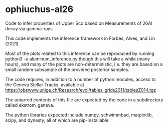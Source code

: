 # ophiuchus-al26
Code to infer properties of Upper Sco based on Measurements of 26Al decay via gamma-rays

This code implements the inference framework in Forbes, Alves, and Lin (2021).

Most of the plots related to this inference can be reproduced by running 
python3 -u aluminum_inference.py
though this will take a while (many hours), and many of the plots are non-deterministic, i.e. they are based on a small random subsample of the provided posterior samples.

The code requires, in addition to a number of python modules, access to the Geneva Stellar Tracks, available at  https://obswww.unige.ch/Research/evol/tables_grids2011/tablesZ014.tgz

The untarred contents of this file are expected by the code in a subdirectory called ekstrom_geneva.

The python libraries expected include numpy, schwimmbad, matplotlib, scipy, and dynesty, all of which are pip-installable.
